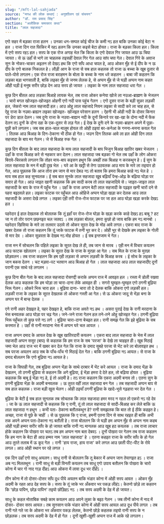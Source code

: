 ```yaml
---
slug: "/mft-lal-sahjada"
source: "मगध की लोक कथाएं : अनुशाीलन एवं संचयन"
author: "डॉ. राम प्रसाद सिंह"
section: "अलौकिक चमत्‍कार कथा"
title: "लाल सहजादा"
---
```

एगो सहर में बड़का राजा हलन । उनका धन-सम्पत कोई चीज के कमी नऽ हल बाकि उनका कोई बेटा न हल । राजा दिन रात फिकिर में रहऽ हलन कि उनका कइसे बेटा होयत। राजा के बड़का किला हल। किला में एगो सरप रहऽ हल। सरप के एक रोज अगाह भेल क्रि किला के एगो देवाल गिर जायत आउ ऊ चिपा जायत। से ऊ उहाँ से भागे ला चाहलक तइसहीं देवाल गिर गेल आउ सांप चपा गेल। देवाल गिरे के अवाज सुन के नोकर-चाकर अइलन तो देखऽ हथ कि एगो साँप आधा चपल हे, आउ ओकर मुँह से ई दीप के न ऊ दीप के एगो बालक निकलल हे। लौड़ी आन के राजा से सब हाल कहलक तो राजा ऊ बच्चा के खूब दुलार से पाले-पोसे लगलन। एक रोज राजा बराहमन के बोला के बच्चा के नाम धरे कहलन । बाबा जी कहलन कि लड़का बड़ा भागसाली है, बाकि लइका मुँह से जनम लेलक हे, से अप्‍पन मुँह से जे घड़ी अप्पन नाम कहत औही घड़ी ई मनुष सरीर छोड़ देन आउ सरप हो जायत । लइका के नाम लाल सहजादा धरा गेल । 

कुछ दिन बीतल आउ लडका बिआहे लायक भेल, तब राजा ओकर कनेया खोजे ला नउआ-ब्राह्मण के भेजलन । चारो बगल खोजइत-खोजइत ओहनी एगो नदी पास पहुंच गेलन । एगो दूसर राजा के बड़ी सुन्नर लड़की हल, जेकरो नाम लाल सहजादी हल। आउ ओहू लाल सहजादे नियन लइका से सादी करे ला चाह हल, से ऐहू राजा के नउवा-ब्राह्यन लइका खोजइत- खोजइत परेसान हलन । ऐहनी भी ओही नदी के दोसर किनार पर डेरा डाल देलन। जब दुनाे राजा के नउवा-बाह्यन नदी के दूनों किनारे पर खा-खा के दोना नदी में फेंक देलन तऽ दूनों के दोना दहा के एक-दूसर से लड़ गेल। ई देख के दूनाें दने के नउवा-ब्राहान अपने में पूछा-पूछी करे लगलन। जब सब हाल-चाल मालूम होयल तो ओही ठइयां बर-कनेआ के गनना-मनना कयल गेल । तिलक आउ बिआह के दिन-ठेकाना भी ठीक हो गेल। जउन दिन तिलक आवे ला हल ओही दिन लाल सहजादा के बाप मर गेलन। जे से बिआह रुक गेल । 

कुछ दिन बीतला के बाद लाल सहजादा के माय लाल सहजादी के बाप भिजुन बिआह खातिर खबर भेजलन । उहाँ के राजा बिआह करे से नहकार कर देलन। लाल सहजादा जब बड़का गो भेल तब उहाँ के लोग ओकरा बिरावे-चिरकावे लगलन कि तोहर माय-बाप कइसन हथुन कि अबहीं तक बिआह न करकथुन हे। ई सुन के लाल सहजादा के मन में बड़ी दुख भेल । घरे आ के खट्टी से तेगा उठवलक आउ माय के मारे ला तइयार हो गेल, आउ पूछलक कि आज तोरा हम जान से मार देबउ नऽ तो बताव कि हमरा बिआह काहे नऽ भेल हे । माय सब हाल कह सुनवलक। ई सब बात सुनके लाल सहजादा खूब बढ़ियाँ पेन्ह-ओढ़ के बढ़िया घोड़ा पर सवार हो गेल। आउ जाइत खानी कहलक कि हम सादी करब तो लाल सहजादिये से। जाइत-जाइत लाल सहजादी के बाप के राज में पहुँच गेल । उहाँ के राजा अप्पन बेटी लाल सहजादी के पढ़इत खनी चारों दने से पहरा बइठवले हल। लइका फाटक पर पहुँचल आउ ओहिजे अप्पन घोड़ा खड़ा कर देलक आउ लाल सहजादी के असरा देखे लगल । लइका एही तरी रोज-रोज फाटक पर जा हल आउ घोड़ा खड़ा करके देखऽ हल । 

पहरेदार ई हाल देखलक तो बोललक कि तूं इहाँ पर रोज-रोज घोड़ा के खड़ा करके काहे देखऽ हऽ बाबू ? हट जा न तो तोर परान छछनइत चल जतवऽ । तब लड़का बोलल, हमरा कुछो हो जाय बाकि हम नऽ मानबो । पहरेदार खिसिया के मारे ला तलवार उठावे तो ओकर सूरत देख के मोह आवे लगल। एकरा बाद राजा के खबर देलक तो राजा कहलन कि तूं जाके फाटक में तनी भूर कर दे। ओही भूर से देखके हम लइका के गोली से मार देव । ओकर सुन्नरता के देखब नऽ मोह होयत । ई सब इन्तजाम भे गेल। 

राजा मन में सोचलन कि पहिले लइका के सूरत देख ले ही, तब जान से मारब । एही मन में विचार कयलन आउ फाटक खोललन । लइका के सूरत देख के राजा के मुरछा आ गेल । सब मिल के राजा के मुरछा छोड़वलन। तब राजा कहलन कि हम एही लड़का से अप्पन लड़की के बिआह करब । ई सोच के लइका के जान बकस देलन । चट मड़वा-पट भतवान आउ बिआह हो गेल । लाल सहजादा आउ लाल सहजादीए दूनों परानी एक साथे रहे लगलन । 

कुछ दिना बीत गेला के बाद लाल सहजादा रोसगद्दी कराके अप्पन राज में आवइत हल । रस्ता में डोली रखवा देलक आउ कहलक कि हम घोड़ा ला चारा-दाना लेके आवइत ही । सगरो घुमइत-घुमइत एगो ठगनी बुढ़िया भिरू गेलन। ओकरे भिरू चारा हल । बुढ़िया दाना- चारा तो दे देलक बाकि ओकरा एगो लड़की हल। लड़की राजा के लइका के सूरत देखलक तो ओकरा गस्ती आ गेल। से ऊ ओकरा जादू से भेंड़ा बना के अप्पन घर में बान्ह देलक । 

एने रानी अहर देखइत हे, पहर देखइत हे, बाकि राजा अवते नऽ हथ । असरा पुराई देख के रानी मरदाना के भेस बनवलक आउ घोड़ा पर चढ़ गेल। जने-जने राजा गेलन हल तने-तने ओहू खोजइत गेल। ठगनी बुढ़िया भिरू पहुँचल तो कुछ पत्ते नऽ लगे । बुढ़िया चारा-दाना बेचइत हल। रानी समझ गेल कि इहे बुढ़िया के सब करमात हे । उहाँ से रानी मरदाना भेस में अप्पन घरे चल आयल । 

राजा अप्पन दमाद के आयल देख के खूब खातिरदारी कयलन । एकरा बाद लाल सहजादा के भेस में लाल सहजादी अप्पन ससुर (बाप) से कहलक कि हम राज के सब 'परजा' के देखे ला चाहइत ही। खूब मिठाई जमा भेल आउ राज भर में खबर कर देल गेल कि राजा के दमाद सुबहे परजा से भेंट करे ला बोलावइत हथ । सब परजा अयलन आउ सब के पाँच-पाँच गो मिठाई देल गेल। बाकि ठगनी बुढ़िया नऽ आयल। से राजा के दमाद बोललन कि एगो बुढ़िया नऽ आयल हे। 

राजा के सिपाही गेल, तब बुढ़िया अप्पन भेंड़ा के साथे दरबार में भेंट करे आयल । राजा के दमाद भेंड़ा के देखलन, तो ठगनी बुढ़िया से कहलन कि अगे बुढ़िया, ई भेंड़ा हमरा दे देते हल, तो बढ़िया होयत । बुढ़िया कहलक कि बाबू ई भेंड़ा नऽ हे, ई तो अदमी हे। तऽ राजा कहलन कि एकरा अदमी बनाव तो। एतना सुन के ठगनी बुढ़िया भेंड़ा के अदमी बनवलक । ऊ तुरत वहीं लाल सहजादा बन गेल । तब सहजादी अप्पन बाप से सब हाल कहलक। राजा बड़ी खुस भेलन। ओही ठइयाँ ठगनीं बुढ़िया के खादे-भूसे गढ़हारा भर देल गेल । 

बुढ़िया के बेटी ई सब हाल सुनलक तब सोचलक कि लाल सहजादा हमर मरद न रहल तो एकरो नऽ रहे देव । जा के ऊ लाल सहजादी से कहलक कि ए रानी, तूं तो लाल सहजादा से सादी-बिआह कर लेले बाकि ऊ लाल सहजादा न हथुन । कभी पता- ठेकाना बतौलकथुन हे? रानी समझलक कि बात तो ई ठीके कहइत हे। अच्छा, राजा से पूछे के चाहीं । से ऊ पूछलक कि ए राजा, हमनी एतना दिन से साथ रहइत ही बाकि अभी तक अपने अप्पन पता-ठेकाना नऽ बतौली हे। राजा बोललन कि जे घड़ी हम अप्पन मुँह से अप्पन नाम कहब ओही घड़ी हम्मर सरीर साँप के हो जायत बाकि रानी नऽ मानलक आउ खूब हठ कयलक । तब राजा लाचार होके कहलन कि पोखरा पर चलऽ तब हम अप्पन नाम बता देबवऽ । दूनों पोखरा पर गेलन तब राजा कहलन कि हम नाग के बेटा ही आउ हम्मर नाम 'लाल सहजादा' हे । एतना कहइत राजा के सरीर साँप के हो गेल आउ तुरते तलाब में ऊ कूद गेल । रानी 'हाय राजा, हाय राजा' करे लगल आउ छाती पीट-पीट के रोवे लगल। आउ ओही स्थान पर रहे लगल । 

एक दिन उहाँ एगो साधु अयलन। साधु रानी से बोललन कि तू बेकार में अप्पन जान तेयागइत हऽ । राजा अब नऽ मिलतथुन । रानी साधु से बड़ी विनती कयलन तब साधु एगो उपाय बतौलन कि पोखरा के चारो कोना में चार गो नाद गाड़ दीहऽ आउ ओकरा में लावा दूध भर दीहँऽ । 

तीन कोना में तो दोसर-दोसर साँप दूध पीये अयतन बाकि भंडार कोना में ओही सरप आवत । ओकर मुँह अदमी के रहत आउ देह सरप के। सरप के तूं जाके भर अँकवार भर पकड़ लीहंऽ। केतनो छोड़े ला कहतन कि 'छोड़ पापिन, छोड़ पापिन' तइयो छोड़िहऽ नऽ । तब सरप अदमी के देह में हो जायत। 
 
साधु के कहल मोताबिक सबहे काम कयलन आउ अपने लुका के बइठ गेलन । जब तीनों कोना में नाद में दोसर- दोसर सरप आयल।  तब सुनसान पाके भंडार कोना में ओही सरप आयल आउ दूध पीये लगल । तब रानी गते गते जा के ओकरा भर अँकवार पकड़ लेलक, केतनो छोड़े कहलक तइयो रानी सरप के न छोड़लक। तब सरप अदमी के देह में हो गेल । दूनों खुशी-खुशी अप्पन राज में आके रहे लगलन। 

